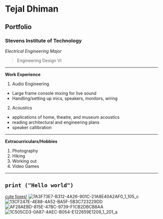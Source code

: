 # Tejal Dhiman
## Portfolio
### Stevens Institute of Technology

*Electrical Engineering Major*
> Engineering Design VI
---
**Work Experience**
1. Audio Engineering
- Large frame console mixing for live sound
- Handling/setting up mics, speakers, monitors, wiring
2. Acoustics
- applications of home, theatre, and museum acoustics
- reading architectural and engineering plans
- speaker callibration
---
**Extracurriculars/Hobbies**
1. Photography
2. Hiking
3. Working out
4. Video Games
  
---
  `print ("Hello world")`
---
[cute foxes!](https://youtu.be/46JgvsaL2wE?si=6wlgE5t3jn01D-PU)
![7A3F73E7-B312-4A26-901C-21A8E40A2AF0_1_105_c](https://github.com/user-attachments/assets/958a3c7c-7102-477b-a55c-6d3b70fd6555)
![13CF247E-4E88-4A52-BA5F-5B3C723229DD](https://github.com/user-attachments/assets/c45da387-5b83-4cdd-8777-27834dfa9ac4)
![AF28AEBD-815E-47BC-9739-F1CB2DBCB8AA](https://github.com/user-attachments/assets/50dfda44-b366-46a8-b34d-e5bb496ae8cc)
![1C505CD3-0A87-4AEC-B054-E122659E1209_1_201_a](https://github.com/user-attachments/assets/d1863a6e-4ecf-4464-bb7d-f9105aa6b5cb)

